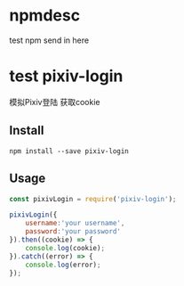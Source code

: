 # npmdesc
test npm send in here
# test pixiv-login


模拟Pixiv登陆 获取cookie

## Install
```
npm install --save pixiv-login
```

## Usage

``` javascript
const pixivLogin = require('pixiv-login');

pixivLogin({
    username:'your username',
    password:'your password'
}).then((cookie) => {
    console.log(cookie);
}).catch((error) => {
    console.log(error);
});
```
